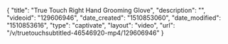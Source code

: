{
    "title": "True Touch Right Hand Grooming Glove",
    "description": "",
    "videoid": "129606946",
    "date_created": "1510853060",
    "date_modified": "1510853616",
    "type": "captivate",
    "layout": "video",
    "url": "\/v\/truetouchsubtitled-46546920-mp4\/129606946"
}